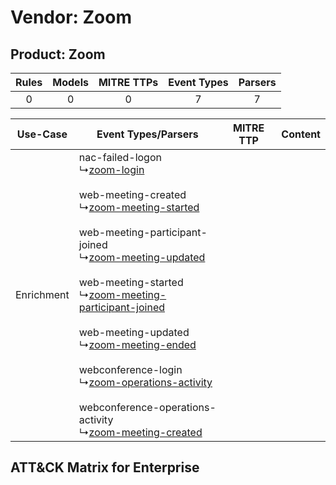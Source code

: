 Vendor: Zoom
============
Product: Zoom
-------------
| Rules | Models | MITRE TTPs | Event Types | Parsers |
|:-----:|:------:|:----------:|:-----------:|:-------:|
|   0   |   0    |     0      |      7      |    7    |

|  Use-Case  | Event Types/Parsers    | MITRE TTP | Content    |
|:----------:| ---- | --------- | ---- |
| Enrichment |  nac-failed-logon<br> ↳[zoom-login](Ps/pC_zoomlogin.md)<br><br> web-meeting-created<br> ↳[zoom-meeting-started](Ps/pC_zoommeetingstarted.md)<br><br> web-meeting-participant-joined<br> ↳[zoom-meeting-updated](Ps/pC_zoommeetingupdated.md)<br><br> web-meeting-started<br> ↳[zoom-meeting-participant-joined](Ps/pC_zoommeetingparticipantjoined.md)<br><br> web-meeting-updated<br> ↳[zoom-meeting-ended](Ps/pC_zoommeetingended.md)<br><br> webconference-login<br> ↳[zoom-operations-activity](Ps/pC_zoomoperationsactivity.md)<br><br> webconference-operations-activity<br> ↳[zoom-meeting-created](Ps/pC_zoommeetingcreated.md)<br> |    | [](RM/r_m_zoom_zoom_Enrichment.md) |

ATT&CK Matrix for Enterprise
----------------------------
